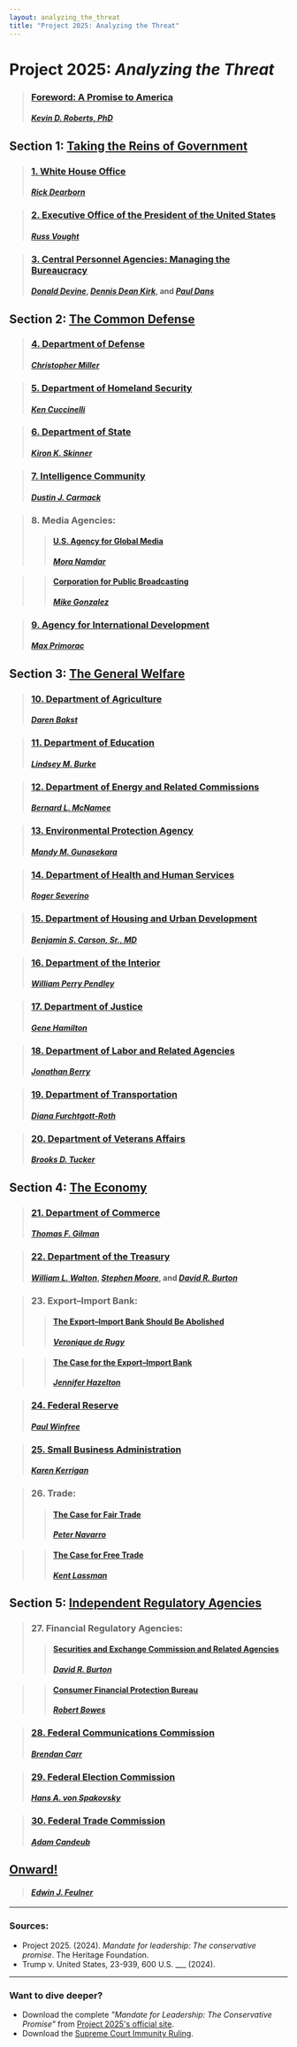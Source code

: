 ```yaml
---
layout: analyzing_the_threat
title: "Project 2025: Analyzing the Threat"
---
```


# Project 2025: *Analyzing the Threat*

> ### [Foreword: A Promise to America](/sections/foreword-a-promise-to-america.html)
> #### *[Kevin D. Roberts, PhD](/authors/kevin-d-roberts-phd.html)*

## Section 1: [Taking the Reins of Government](/sections/taking-the-reins-of-government.html)

> ### [1. White House Office](/sections/white-house-office.html)
> #### *[Rick Dearborn](/authors/rick-dearborn.html)*
  
> ### [2. Executive Office of the President of the United States](/sections/executive-office-of-the-president.html)
> #### *[Russ Vought](/authors/russ-vought.html)*

> ### [3. Central Personnel Agencies: Managing the Bureaucracy](/sections/central-personnel-agencies.html)
> #### *[Donald Devine](/authors/donald-devine.html)*, *[Dennis Dean Kirk](/authors/dennis-dean-kirk.html)*, and *[Paul Dans](/editors/paul-dans.html)*

## Section 2: [The Common Defense](/sections/the-common-defense.html)

> ### [4. Department of Defense](/sections/department-of-defense.html)
> #### *[Christopher Miller](/authors/christopher-miller.html)*

> ### [5. Department of Homeland Security](/sections/department-of-homeland-security.html)
> #### *[Ken Cuccinelli](/authors/ken-cuccinelli.html)*

> ### [6. Department of State](/sections/department-of-state.html)
> #### *[Kiron K. Skinner](/authors/kiron-k-skinner.html)*

> ### [7. Intelligence Community](/sections/intelligence-community.html)
> #### *[Dustin J. Carmack](/authors/dustin-j-carmack.html)*

> ### 8. Media Agencies:
>> #### [U.S. Agency for Global Media](/sections/us-agency-for-global-media.html)  
>> #### *[Mora Namdar](/authors/mora-namdar.html)*
  
>> #### [Corporation for Public Broadcasting](/sections/corporation-for-public-broadcasting.html)  
>> #### *[Mike Gonzalez](/contributors/mike-gonzalez.html)*

> ### [9. Agency for International Development](/sections/agency-for-international-development.html)  
> #### *[Max Primorac](/authors/max-primorac.html)*

## Section 3: [The General Welfare](/sections/the-general-welfare.html)

> ### [10. Department of Agriculture](/sections/department-of-agriculture.html)  
> #### *[Daren Bakst](/authors/daren-bakst.html)*

> ### [11. Department of Education](/sections/department-of-education.html)  
> #### *[Lindsey M. Burke](/authors/lindsey-m-burke.html)*

> ### [12. Department of Energy and Related Commissions](/sections/department-of-energy-and-related-commissions.html)  
> #### *[Bernard L. McNamee](/authors/bernard-l-mcnamee.html)*

> ### [13. Environmental Protection Agency](/sections/environmental-protection-agency.html)  
> #### *[Mandy M. Gunasekara](/authors/mandy-m-gunasekara.html)*

> ### [14. Department of Health and Human Services](/sections/department-of-health-and-human-services.html)  
> #### *[Roger Severino](/authors/roger-severino.html)*

> ### [15. Department of Housing and Urban Development](/sections/department-of-housing-and-urban-development.html)  
> #### *[Benjamin S. Carson, Sr., MD](/authors/benjamin-s-carson-sr-md.html)*

> ### [16. Department of the Interior](/sections/department-of-the-interior.html)  
> #### *[William Perry Pendley](/authors/william-perry-pendley.html)*

> ### [17. Department of Justice](/sections/department-of-justice.html)  
> #### *[Gene Hamilton](/authors/gene-hamilton.html)*

> ### [18. Department of Labor and Related Agencies](/sections/department-of-labor-and-related-agencies.html)  
> #### *[Jonathan Berry](/authors/jonathan-berry.html)*

> ### [19. Department of Transportation](/sections/department-of-transportation.html)  
> #### *[Diana Furchtgott-Roth](/authors/diana-furchtgott-roth.html)*

> ### [20. Department of Veterans Affairs](/sections/department-of-veterans-affairs.html)  
> #### *[Brooks D. Tucker](/authors/brooks-d-tucker.html)*

## Section 4: [The Economy](/sections/the-economy.html)

> ### [21. Department of Commerce](/sections/department-of-commerce.html)  
> #### *[Thomas F. Gilman](/authors/thomas-f-gilman.html)*

> ### [22. Department of the Treasury](/sections/department-of-the-treasury.html)  
> #### *[William L. Walton](/authors/william-l-walton.html)*, *[Stephen Moore](/authors/stephen-moore.html)*, and *[David R. Burton](/authors/david-r-burton.html)*

> ### 23. Export–Import Bank:
>> #### [The Export–Import Bank Should Be Abolished](/sections/export-import-bank-abolish.html)  
>> #### *[Veronique de Rugy](/authors/veronique-de-rugy.html)*
  
>> #### [The Case for the Export–Import Bank](/sections/export-import-bank-case.html)  
>> #### *[Jennifer Hazelton](/authors/jennifer-hazelton.html)*

> ### [24. Federal Reserve](/sections/federal-reserve.html)  
> #### *[Paul Winfree](/authors/paul-winfree.html)*

> ### [25. Small Business Administration](/sections/small-business-administration.html)  
> #### *[Karen Kerrigan](/authors/karen-kerrigan.html)*

> ### 26. Trade:
>> #### [The Case for Fair Trade](/sections/trade-fair-trade.html)  
>> #### *[Peter Navarro](/authors/peter-navarro.html)*
  
>> #### [The Case for Free Trade](/sections/trade-free-trade.html)  
>> #### *[Kent Lassman](/authors/kent-lassman.html)*

## Section 5: [Independent Regulatory Agencies](/sections/independent-regulatory-agencies.html)

> ### 27. Financial Regulatory Agencies:
>> #### [Securities and Exchange Commission and Related Agencies](/sections/financial-regulatory-agencies-sec.html)  
>> #### *[David R. Burton](/authors/david-r-burton.html)*
  
>> #### [Consumer Financial Protection Bureau](/sections/financial-regulatory-agencies-cfpb.html)  
>> #### *[Robert Bowes](/contributors/robert-bowes.html)*

> ### [28. Federal Communications Commission](/sections/federal-communications-commission.html)  
> #### *[Brendan Carr](/authors/brendan-carr.html)*

> ### [29. Federal Election Commission](/sections/federal-election-commission.html)  
> #### *[Hans A. von Spakovsky](/authors/hans-a-von-spakovsky.html)*

> ### [30. Federal Trade Commission](/sections/federal-trade-commission.html)  
> #### *[Adam Candeub](/authors/adam-candeub.html)*

## [Onward!](/sections/onward.html)
> #### *[Edwin J. Feulner](/authors/edwin-j-feulner-phd.html)*

---

### Sources:
- Project 2025. (2024). *Mandate for leadership: The conservative promise*. The Heritage Foundation.
- Trump v. United States, 23-939, 600 U.S. ___ (2024).

---

### Want to dive deeper?
- Download the complete *"Mandate for Leadership: The Conservative Promise"* from [Project 2025's official site](https://www.project2025.org/playbook/).
- Download the [Supreme Court Immunity Ruling](https://www.google.com/url?sa=t&source=web&rct=j&opi=89978449&url=https://www.supremecourt.gov/opinions/23pdf/23-939_e2pg.pdf&ved=2ahUKEwjSpLaIwZSIAxWdQzABHdzvIOIQFnoECCAQAQ&usg=AOvVaw3HuY7eG54ooFvHOx3vdtxI).
